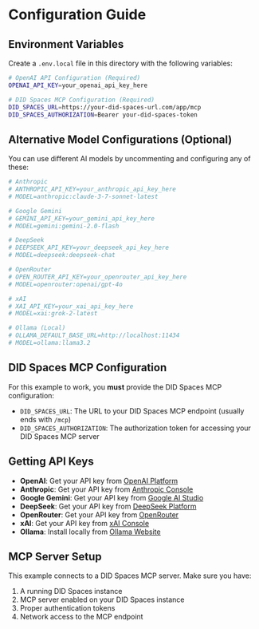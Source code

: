 # Configuration Guide

## Environment Variables

Create a `.env.local` file in this directory with the following variables:

```bash
# OpenAI API Configuration (Required)
OPENAI_API_KEY=your_openai_api_key_here

# DID Spaces MCP Configuration (Required)
DID_SPACES_URL=https://your-did-spaces-url.com/app/mcp
DID_SPACES_AUTHORIZATION=Bearer your-did-spaces-token
```

## Alternative Model Configurations (Optional)

You can use different AI models by uncommenting and configuring any of these:

```bash
# Anthropic
# ANTHROPIC_API_KEY=your_anthropic_api_key_here
# MODEL=anthropic:claude-3-7-sonnet-latest

# Google Gemini
# GEMINI_API_KEY=your_gemini_api_key_here
# MODEL=gemini:gemini-2.0-flash

# DeepSeek
# DEEPSEEK_API_KEY=your_deepseek_api_key_here
# MODEL=deepseek:deepseek-chat

# OpenRouter
# OPEN_ROUTER_API_KEY=your_openrouter_api_key_here
# MODEL=openrouter:openai/gpt-4o

# xAI
# XAI_API_KEY=your_xai_api_key_here
# MODEL=xai:grok-2-latest

# Ollama (Local)
# OLLAMA_DEFAULT_BASE_URL=http://localhost:11434
# MODEL=ollama:llama3.2
```

## DID Spaces MCP Configuration

For this example to work, you **must** provide the DID Spaces MCP configuration:

- `DID_SPACES_URL`: The URL to your DID Spaces MCP endpoint (usually ends with `/mcp`)
- `DID_SPACES_AUTHORIZATION`: The authorization token for accessing your DID Spaces MCP server

## Getting API Keys

- **OpenAI**: Get your API key from [OpenAI Platform](https://platform.openai.com/api-keys)
- **Anthropic**: Get your API key from [Anthropic Console](https://console.anthropic.com/)
- **Google Gemini**: Get your API key from [Google AI Studio](https://makersuite.google.com/app/apikey)
- **DeepSeek**: Get your API key from [DeepSeek Platform](https://platform.deepseek.com/)
- **OpenRouter**: Get your API key from [OpenRouter](https://openrouter.ai/keys)
- **xAI**: Get your API key from [xAI Console](https://console.x.ai/)
- **Ollama**: Install locally from [Ollama Website](https://ollama.ai/)

## MCP Server Setup

This example connects to a DID Spaces MCP server. Make sure you have:

1. A running DID Spaces instance
2. MCP server enabled on your DID Spaces instance
3. Proper authentication tokens
4. Network access to the MCP endpoint 